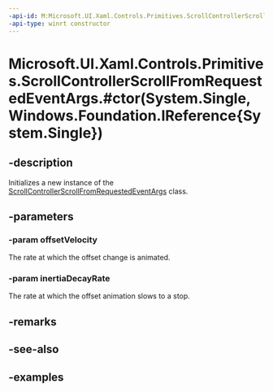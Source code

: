 ```yaml
---
-api-id: M:Microsoft.UI.Xaml.Controls.Primitives.ScrollControllerScrollFromRequestedEventArgs.#ctor(System.Single,Windows.Foundation.IReference{System.Single})
-api-type: winrt constructor
---
```


# Microsoft.UI.Xaml.Controls.Primitives.ScrollControllerScrollFromRequestedEventArgs.#ctor(System.Single,Windows.Foundation.IReference{System.Single})

<!--
public ScrollControllerScrollFromRequestedEventArgs (float offsetVelocity, System.Nullable<float> inertiaDecayRate);
-->

## -description

Initializes a new instance of the [ScrollControllerScrollFromRequestedEventArgs](scrollcontrollerscrollfromrequestedeventargs.md) class.

## -parameters

### -param offsetVelocity

The rate at which the offset change is animated.

### -param inertiaDecayRate

The rate at which the offset animation slows to a stop.

## -remarks

## -see-also

## -examples

